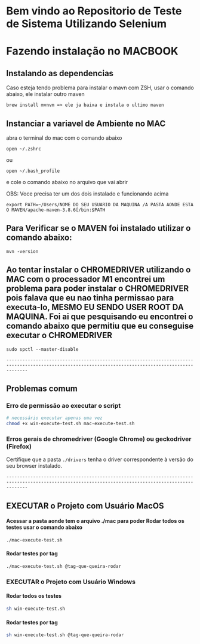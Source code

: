 # Bem vindo ao Repositorio de Teste de Sistema Utilizando Selenium 

# Fazendo instalação no MACBOOK

## Instalando as dependencias

Caso esteja tendo problema para instalar o mavn com ZSH, usar o comando abaixo, ele instalar outro maven
``` 
brew install mvnvm => ele ja baixa e instala o ultimo maven
```


## Instanciar a variavel de Ambiente no MAC
abra o terminal do mac com o comando abaixo
``` 
open ~/.zshrc 
```
ou
```
open ~/.bash_profile
```

e cole o comando abaixo no arquivo que vai abrir

OBS: Voce precisa ter um dos dois instalado e funcionando acima

```
export PATH=~/Users/NOME DO SEU USUARIO DA MAQUINA /A PASTA AONDE ESTA O MAVEN/apache-maven-3.8.6[/bin:$PATH

```

## Para Verificar se o MAVEN foi instalado utilizar o comando abaixo:
```
mvn -version 
```


## Ao tentar instalar o CHROMEDRIVER utilizando o MAC com o processador M1 encontrei um problema para poder instalar o CHROMEDRIVER pois falava que eu nao tinha permissao para executa-lo, MESMO EU SENDO USER ROOT DA MAQUINA. Foi ai que pesquisando eu encontrei o comando abaixo que permitiu que eu conseguise executar o CHROMEDRIVER

```
sudo spctl --master-disable 
```

```
----------------------------------------------------------------------------------------------------------------------------------------------------
```

## Problemas comum

### Erro de permissão ao executar o script

```bash
# necessário executar apenas uma vez
chmod +x win-execute-test.sh mac-execute-test.sh 
```

### Erros gerais de chromedriver (Google Chrome) ou geckodriver (Firefox)

Certifique que a pasta `./drivers` tenha o driver correspondente à versão do seu browser instalado.

```
----------------------------------------------------------------------------------------------------------------------------------------------------
```

## EXECUTAR o Projeto com Usuário MacOS

#### Acessar a pasta aonde tem o arquivo ./mac para poder Rodar todos os testes usar o comando abaixo

```bash
./mac-execute-test.sh
```

#### Rodar testes por tag

```bash
./mac-execute-test.sh @tag-que-queira-rodar
```

### EXECUTAR o Projeto com Usuário Windows

#### Rodar todos os testes

```bash
sh win-execute-test.sh
```

#### Rodar testes por tag

```bash
sh win-execute-test.sh @tag-que-queira-rodar
```


